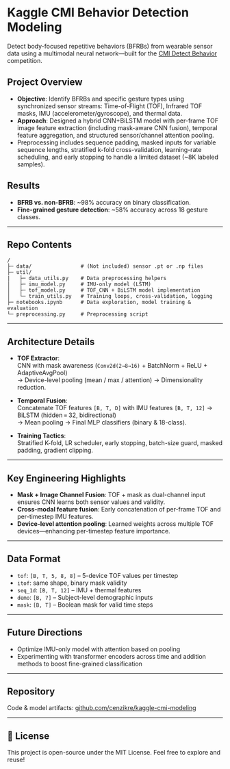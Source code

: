 # Kaggle CMI Behavior Detection Modeling

Detect body-focused repetitive behaviors (BFRBs) from wearable sensor data using a multimodal neural network—built for the [CMI Detect Behavior](https://www.kaggle.com/competitions/cmi-detect-behavior-with-sensor-data) competition.

## Project Overview
- **Objective**: Identify BFRBs and specific gesture types using synchronized sensor streams: Time-of-Flight (TOF), Infrared TOF masks, IMU (accelerometer/gyroscope), and thermal data.
- **Approach**: Designed a hybrid CNN+BiLSTM model with per-frame TOF image feature extraction (including mask-aware CNN fusion), temporal feature aggregation, and structured sensor/channel attention pooling.
- Preprocessing includes sequence padding, masked inputs for variable sequence lengths, stratified k-fold cross-validation, learning-rate scheduling, and early stopping to handle a limited dataset (~8K labeled samples).

## Results
- **BFRB vs. non-BFRB**: ~98% accuracy on binary classification.
- **Fine-grained gesture detection**: ~58% accuracy across 18 gesture classes.

---

## Repo Contents

```
/
├─ data/                # (Not included) sensor .pt or .np files
├─ util/
|   ├─ data_utils.py    # Data preprocessing helpers
│   ├─ imu_model.py     # IMU-only model (LSTM)
│   ├─ tof_model.py     # TOF_CNN + BiLSTM model implementation
│   └─ train_utils.py   # Training loops, cross-validation, logging
├─ notebooks.ipynb      # Data exploration, model training & evaluation
└─ preprocessing.py     # Preprocessing script
```

---

## Architecture Details

- **TOF Extractor**:  
  CNN with mask awareness (`Conv2d(2→8→16)` + BatchNorm + ReLU + AdaptiveAvgPool)  
  → Device-level pooling (mean / max / attention) → Dimensionality reduction.

- **Temporal Fusion**:  
  Concatenate TOF features `[B, T, D]` with IMU features `[B, T, 12]` → BiLSTM (hidden = 32, bidirectional)  
  → Mean pooling → Final MLP classifiers (binary & 18-class).

- **Training Tactics**:  
  Stratified K-fold, LR scheduler, early stopping, batch-size guard, masked padding, gradient clipping.

---

## Key Engineering Highlights

- **Mask + Image Channel Fusion**: TOF + mask as dual-channel input ensures CNN learns both sensor values and validity.
- **Cross-modal feature fusion**: Early concatenation of per-frame TOF and per-timestep IMU features.
- **Device-level attention pooling**: Learned weights across multiple TOF devices—enhancing per-timestep feature importance.

---

## Data Format

- `tof`: `[B, T, 5, 8, 8]` – 5-device TOF values per timestep  
- `itof`: same shape, binary mask validity  
- `seq_1d`: `[B, T, 12]` – IMU + thermal features  
- `demo`: `[B, 7]` – Subject-level demographic inputs  
- `mask`: `[B, T]` – Boolean mask for valid time steps  

---

## Future Directions

- Optimize IMU-only model with attention based on pooling  
- Experimenting with transformer encoders across time and addition methods to boost fine-grained classification

---

## Repository

Code & model artifacts: [github.com/cenzikre/kaggle-cmi-modeling](https://github.com/cenzikre/kaggle-cmi-modeling)

---

## 📝 License

This project is open-source under the MIT License. Feel free to explore and reuse!

